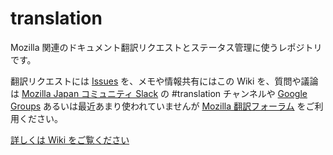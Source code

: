 translation
===========

Mozilla 関連のドキュメント翻訳リクエストとステータス管理に使うレポジトリです。

翻訳リクエストには [Issues](https://github.com/mozilla-japan/translation/issues) を、メモや情報共有にはこの Wiki を、質問や議論は [Mozilla Japan コミュニティ Slack](https://join.slack.com/t/mozillajp/shared_invite/MjI2NDMwODUwNzY5LTE1MDI4MjEyMjktYjE2MThlMmM4OA) の #translation チャンネルや [Google Groups](http://groups.google.com/group/mozilla-translations-ja) あるいは最近あまり使われていませんが [Mozilla 翻訳フォーラム](http://forums.firehacks.org/trans/) をご利用ください。

[詳しくは Wiki をご覧ください](https://github.com/mozilla-japan/translation/wiki)
